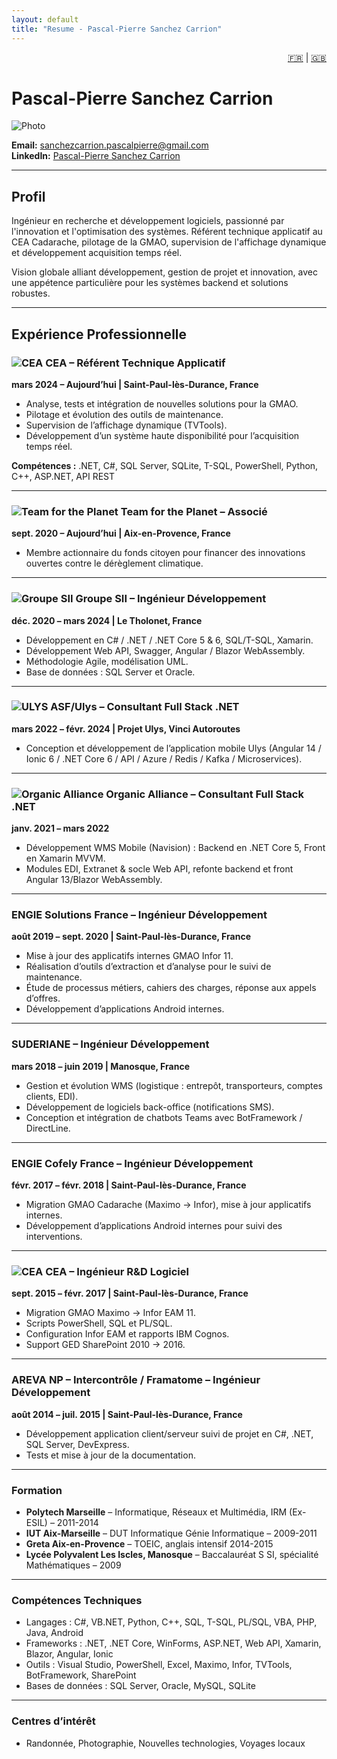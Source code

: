 ```yaml
---
layout: default
title: "Resume - Pascal-Pierre Sanchez Carrion"
---
```


<div align="right">
  <a href="/cv-github-pages/fr/">🇫🇷</a> | <a href="/cv-github-pages/en/">🇬🇧</a>
</div>

# Pascal-Pierre Sanchez Carrion

![Photo](https://media.licdn.com/dms/image/v2/D4D03AQHK3ysyWwVEDQ/profile-displayphoto-shrink_400_400/B4DZUtkcFKGcAg-/0/1740226282801?e=1759363200&v=beta&t=vQy2CkQfq-0eiXBzHFwJ8ZIt8XMiANBkUihQhb2dkYU)

**Email:** [sanchezcarrion.pascalpierre@gmail.com](mailto:sanchezcarrion.pascalpierre@gmail.com)  
**LinkedIn:** [Pascal-Pierre Sanchez Carrion](https://www.linkedin.com/in/pascalpierresanchezcarrion/)

---

## Profil
Ingénieur en recherche et développement logiciels, passionné par l'innovation et l'optimisation des systèmes. Référent technique applicatif au CEA Cadarache, pilotage de la GMAO, supervision de l'affichage dynamique et développement acquisition temps réel.  

Vision globale alliant développement, gestion de projet et innovation, avec une appétence particulière pour les systèmes backend et solutions robustes.

---

## Expérience Professionnelle

### ![CEA](https://media.licdn.com/dms/image/v2/C4E0BAQEPVql0weI3Qg/company-logo_100_100/company-logo_100_100/0/1677003044696/cea_logo?e=1759363200&v=beta&t=6vXzkgq0MxwVTZKmDb9PCgeh1nbJCyE6UDw-NrUNFhI) CEA – Référent Technique Applicatif
**mars 2024 – Aujourd’hui | Saint-Paul-lès-Durance, France**

- Analyse, tests et intégration de nouvelles solutions pour la GMAO.
- Pilotage et évolution des outils de maintenance.
- Supervision de l’affichage dynamique (TVTools).
- Développement d’un système haute disponibilité pour l’acquisition temps réel.

**Compétences :** .NET, C#, SQL Server, SQLite, T-SQL, PowerShell, Python, C++, ASP.NET, API REST  

---

### ![Team for the Planet](https://media.licdn.com/dms/image/v2/C560BAQEa1RVp4n1JjA/company-logo_100_100/company-logo_100_100/0/1630586467289/time_for_the_planet_logo?e=1759968000&v=beta&t=0jnrufwqDZcT7nGnwTrNPhrjG8t0z0J5QPWick-prEM) Team for the Planet – Associé
**sept. 2020 – Aujourd’hui | Aix-en-Provence, France**

- Membre actionnaire du fonds citoyen pour financer des innovations ouvertes contre le dérèglement climatique.

---

### ![Groupe SII](https://media.licdn.com/dms/image/v2/C4E0BAQGQikS9Fd-3Kw/company-logo_100_100/company-logo_100_100/0/1631320379623?e=1759363200&v=beta&t=zzV0lDhCj966_UBcwMNeOIYPoY0BP35GW7-bwP-QVWE) Groupe SII – Ingénieur Développement
**déc. 2020 – mars 2024 | Le Tholonet, France**

- Développement en C# / .NET / .NET Core 5 & 6, SQL/T-SQL, Xamarin.
- Développement Web API, Swagger, Angular / Blazor WebAssembly.
- Méthodologie Agile, modélisation UML.
- Base de données : SQL Server et Oracle.

---

### ![ULYS](https://media.licdn.com/dms/image/v2/D4E0BAQGHiCFf6cX4pQ/company-logo_100_100/company-logo_100_100/0/1714065518190/ulysfr_logo?e=1759968000&v=beta&t=Nd2DAVen7TOfloCLy0uSYCqQOS3O_j1reXbPOxMfjgQ) ASF/Ulys – Consultant Full Stack .NET
**mars 2022 – févr. 2024 | Projet Ulys, Vinci Autoroutes**

- Conception et développement de l’application mobile Ulys (Angular 14 / Ionic 6 / .NET Core 6 / API / Azure / Redis / Kafka / Microservices).

---

### ![Organic Alliance](https://media.licdn.com/dms/image/v2/C560BAQFsYtC65FVX8g/company-logo_100_100/company-logo_100_100/0/1630604263050/organic_alliance_logo?e=1759968000&v=beta&t=nI8fyV93PucyhD-x1yXMb599aUb1p9z7rvMO043cdjo) Organic Alliance – Consultant Full Stack .NET
**janv. 2021 – mars 2022**

- Développement WMS Mobile (Navision) : Backend en .NET Core 5, Front en Xamarin MVVM.
- Modules EDI, Extranet & socle Web API, refonte backend et front Angular 13/Blazor WebAssembly.

---

### ENGIE Solutions France – Ingénieur Développement
**août 2019 – sept. 2020 | Saint-Paul-lès-Durance, France**

- Mise à jour des applicatifs internes GMAO Infor 11.
- Réalisation d’outils d’extraction et d’analyse pour le suivi de maintenance.
- Étude de processus métiers, cahiers des charges, réponse aux appels d’offres.
- Développement d’applications Android internes.

---

### SUDERIANE – Ingénieur Développement
**mars 2018 – juin 2019 | Manosque, France**

- Gestion et évolution WMS (logistique : entrepôt, transporteurs, comptes clients, EDI).
- Développement de logiciels back-office (notifications SMS).
- Conception et intégration de chatbots Teams avec BotFramework / DirectLine.

---

### ENGIE Cofely France – Ingénieur Développement
**févr. 2017 – févr. 2018 | Saint-Paul-lès-Durance, France**

- Migration GMAO Cadarache (Maximo → Infor), mise à jour applicatifs internes.
- Développement d’applications Android internes pour suivi des interventions.

---

### ![CEA](https://media.licdn.com/dms/image/v2/C4E0BAQEPVql0weI3Qg/company-logo_100_100/company-logo_100_100/0/1677003044696/cea_logo?e=1759363200&v=beta&t=6vXzkgq0MxwVTZKmDb9PCgeh1nbJCyE6UDw-NrUNFhI) CEA – Ingénieur R&D Logiciel
**sept. 2015 – févr. 2017 | Saint-Paul-lès-Durance, France**

- Migration GMAO Maximo → Infor EAM 11.
- Scripts PowerShell, SQL et PL/SQL.
- Configuration Infor EAM et rapports IBM Cognos.
- Support GED SharePoint 2010 → 2016.

---

### AREVA NP – Intercontrôle / Framatome – Ingénieur Développement
**août 2014 – juil. 2015 | Saint-Paul-lès-Durance, France**

- Développement application client/serveur suivi de projet en C#, .NET, SQL Server, DevExpress.
- Tests et mise à jour de la documentation.

---

### Formation

- **Polytech Marseille** – Informatique, Réseaux et Multimédia, IRM (Ex-ESIL) – 2011-2014  
- **IUT Aix-Marseille** – DUT Informatique Génie Informatique – 2009-2011  
- **Greta Aix-en-Provence** – TOEIC, anglais intensif 2014-2015  
- **Lycée Polyvalent Les Iscles, Manosque** – Baccalauréat S SI, spécialité Mathématiques – 2009  

---

### Compétences Techniques

- Langages : C#, VB.NET, Python, C++, SQL, T-SQL, PL/SQL, VBA, PHP, Java, Android  
- Frameworks : .NET, .NET Core, WinForms, ASP.NET, Web API, Xamarin, Blazor, Angular, Ionic  
- Outils : Visual Studio, PowerShell, Excel, Maximo, Infor, TVTools, BotFramework, SharePoint  
- Bases de données : SQL Server, Oracle, MySQL, SQLite  

---

### Centres d’intérêt

- Randonnée, Photographie, Nouvelles technologies, Voyages locaux  

